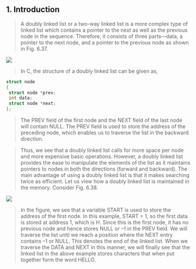 ## 1. Introduction 


 >  A doubly linked list or a two-way linked list is a more complex type of linked list which contains 
a pointer to the next as well as the previous node in the sequence. Therefore, it consists of three 
parts—data, a pointer to the next node, and a pointer to the previous node as shown in Fig. 6.37.
 

 <img src = "/DSA-Using-C/image/list/37.png"> 

 >  In C, the structure of a doubly linked list can be given as, 

 ```cpp
 struct node
 {
  struct node *prev;
  int data;
  struct node *next;
 };
```
 

 > The PREV field of the first node and the NEXT field of the last node will contain NULL. The PREV 
field is used to store the address of the preceding node, which enables us to traverse the list in the 
backward direction.
 

 > Thus, we see that a doubly linked list calls for more space per node and more expensive basic 
operations. However, a doubly linked list provides the ease to manipulate the elements of the 
list as it maintains pointers to nodes in both the directions (forward and backward). The main 
advantage of using a doubly linked list is that it makes searching twice as efficient. Let us view 
how a doubly linked list is maintained in the memory. Consider Fig. 6.38.
 

 <img src = "/DSA-Using-C/image/list/38.png"> 

 > In the figure, we see that a variable START is used to store the address of the first node. In this 
example, START = 1, so the first data is stored at address 1, which 
is H. Since this is the first node, it has no previous node and hence 
stores NULL or –1 in the PREV field. We will traverse the list until 
we reach a position where the NEXT entry contains –1 or NULL. 
This denotes the end of the linked list. When we traverse the DATA 
and NEXT in this manner, we will finally see that the linked list 
in the above example stores characters that when put together 
form the word HELLO.
 
